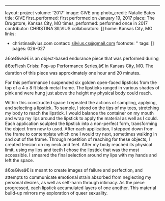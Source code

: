 ---
layout: project
volume: '2017'
image: GIVE.png
photo_credit: Natalie Bates
title: GIVE
first_performed: first performed on January 19, 2017
place: The Drugstore, Kansas City, MO
times_performed: performed once in 2017
contributor: CHRISTINA SILVIUS
collaborators: []
home: Kansas City, MO
links:
- christinasilvius.com
contact: silvius.cs@gmail.com
footnote: ''
tags: []
pages: 026-027



â€œGiveâ€ is an object-based endurance piece that was performed during â€œFlesh Crisis: Pop-up Performance Series,â€ in Kansas City, MO. The duration of this piece was approximately one hour and 20 minutes.

For this performance I suspended six golden open-faced lipsticks from the top of a 4 x 8 ft black metal frame. The lipsticks ranged in various shades of pink and were hung just above the height my physical body could reach.

Within this constructed space I repeated the actions of sampling, applying, and selecting a lipstick. To sample, I stood on the tips of my toes, stretching my body to reach the lipstick. I would balance the container on my mouth and wrap my lips around the lipstick to apply the material as well as I could. Each application sculpted the lipstick into a non-perfect form, transforming the object from new to used. After each application, I stepped down from the frame to contemplate which one I would try next, sometimes walking in and out of the frame. Through repetition of reaching for these objects, I created tension on my neck and feet. After my body reached its physical limit, using my lips and teeth I chose the lipstick that was the most accessible. I smeared the final selection around my lips with my hands and left the space.

â€œGiveâ€ is meant to create images of failure and perfection, and attempts to communicate emotional strain absorbed from neglecting my personal desires, as well as self-harm through intimacy. As the piece progressed, each lipstick accumulated layers of one another. This material build-up mirrors my exploration of queer sexuality.
